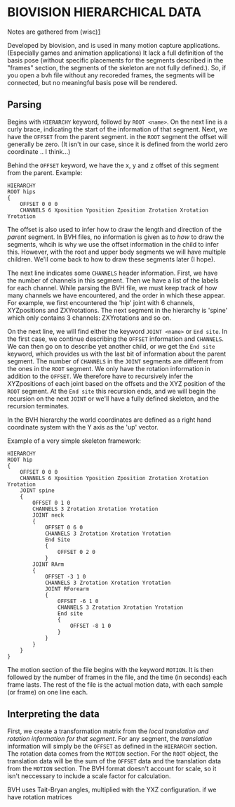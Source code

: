 BIOVISION HIERARCHICAL DATA
===========================

Notes are gathered from (wisc)[1]

Developed by biovision, and is used in many motion capture applications. (Especially
games and animation applications) It lack a full definition of the basis pose (without
specific placements for the segments described in the "frames" section, the segments of
the skeleton are not fully defined.). So, if you open a bvh file without any recoreded
frames, the segments will be connected, but no meaningful basis pose will be rendered.

Parsing
-------

Begins with `HIERARCHY` keyword, followd by `ROOT <name>`. On the next line is a curly
brace, indicating the start of the information of that segment.
Next, we have the `OFFSET` from the parent segment. in the `ROOT` segment the offset will
generally be zero. (It isn't in our case, since it is defined from the world zero
coordinate .. I think...)

Behind the `OFFSET` keyword, we have the x, y and z offset of this segment from the
parent. Example:
```
HIERARCHY
ROOT hips
{
	OFFSET 0 0 0
	CHANNELS 6 Xposition Yposition Zposition Zrotation Xrotation Yrotation
```
The offset is also used to infer how to draw the length and direction of the *parent*
segment. In BVH files, no information is given as to *how* to draw the segments, whcih is
why we use the offset information in the child to infer this.
However, with the root and upper body segments we will have multiple children. We'll come
back to how to draw these segments later (I hope).

The next line indicates some `CHANNELS` header information. First, we have the number of
channels in this segment. Then we have a list of the labels for each channel. While
parsing the BVH file, we must keep track of how many channels we have encountered, and the
order in which these appear. For example, we first encountered the 'hip' joint with 6
channels, XYZpositions and ZXYrotations. The next segment in the hierarchy is 'spine'
which only contains 3 channels: ZXYrotations and so on.

On the next line, we will find either the keyword `JOINT <name>` or `End site`. In the
first case, we continue describing the `OFFSET` information and `CHANNELS`. We can then go
on to describe yet another child, or we get the `End site` keyword, which provides us with
the last bit of information about the parent segment.
The number of `CHANNELS` in the `JOINT` segments are different from the ones in the `ROOT`
segment. We only have the rotation information in addition to the `OFFSET`. We therefore
have to recursively infer the XYZpositions of each joint based on the offsets and the XYZ
position of the `ROOT` segment.
At the `End site` this recursion ends, and we will begin the recursion on the next `JOINT`
or we'll have a fully defined skeleton, and the recursion terminates.

In the BVH hierarchy the world coordinates are defined as a right hand coordinate system
with the Y axis as the 'up' vector.

Example of a very simple skeleton framework:
```
HIERARCHY
ROOT hip
{
	OFFSET 0 0 0
	CHANNELS 6 Xposition Yposition Zposition Zrotation Xrotation Yrotation
	JOINT spine
	{
		OFFSET 0 1 0
		CHANNELS 3 Zrotation Xrotation Yrotation
		JOINT neck
		{
			OFFSET 0 6 0
			CHANNELS 3 Zrotation Xrotation Yrotation
			End Site
			{
				OFFSET 0 2 0
			}
		JOINT RArm
		{
			OFFSET -3 1 0
			CHANNELS 3 Zrotation Xrotation Yrotation
			JOINT RForearm
			{
				OFFSET -6 1 0
				CHANNELS 3 Zrotation Xrotation Yrotation
				End site
				{
					OFFSET -8 1 0
				}
			}
		}
	}
}

```

The motion section of the file begins with the keyword `MOTION`. It is then followed by
the number of frames in the file, and the time (in seconds) each frame lasts. The rest of
the file is the actual motion data, with each sample (or frame) on one line each.

Interpreting the data
---------------------

First, we create a transformation matrix from the *local translation and rotation
information for that segment*. For any segment, the *translation* information will simply
be the `OFFSET` as defined in the `HIERARCHY` section. The rotation data comes from the
`MOTION` section.
For the `ROOT` object, the translation data will be the sum of the `OFFSET` data and the
translation data from the `MOTION` section. The BVH format doesn't account for scale, so
it isn't neccessary to include a scale factor for calculation.


BVH uses Tait-Bryan angles, multiplied with the YXZ configuration.
if we have rotation matrices


[1]: https://research.cs.wisc.edu/graphics/Courses/cs-838-1999/Jeff/BVH.html
